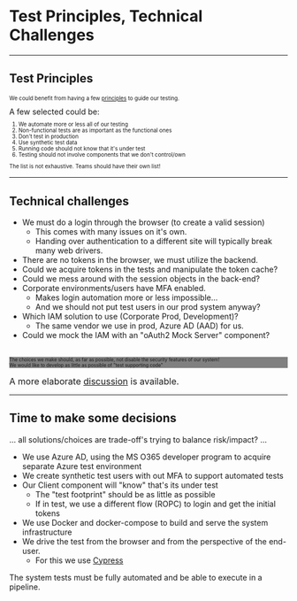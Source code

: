 <!-- markdownlint-disable MD033 -->
# Test Principles, Technical Challenges

---

## Test Principles

<div style="font-size:0.7em">

We could benefit from having a few [principles](https://en.wikipedia.org/wiki/Principle) to guide our testing.
</div>
A few selected could be:

<div style="font-size:0.7em">

1. We automate more or less all of our testing<!-- .element: class="fragment" data-fragment-index="1" -->
2. Non-functional tests are as important as the functional ones<!-- .element: class="fragment" data-fragment-index="2" -->
3. Don't test in production<!-- .element: class="fragment" data-fragment-index="3" -->
4. Use synthetic test data<!-- .element: class="fragment" data-fragment-index="4" -->
5. Running code should not know that it's under test<!-- .element: class="fragment" data-fragment-index="5" -->
6. Testing should not involve components that we don't control/own<!-- .element: class="fragment" data-fragment-index="6" -->

The list is not exhaustive. Teams should have their own list!<!-- .element: class="fragment" data-fragment-index="6" style="font-size:0.6em"-->

</div>

---

## Technical challenges

<div><!-- .element: style="font-size:0.6em"-->

- We must do a login through the browser (to create a valid session)
  - This comes with many issues on it's own.
  - Handing over authentication to a different site will typically break many web drivers.
- There are no tokens in the browser, we must utilize the backend.<!-- .element: class="fragment" data-fragment-index="2" -->
- Could we acquire tokens in the tests and manipulate the token cache?<!-- .element: class="fragment" data-fragment-index="3" -->
- Could we mess around with the session objects in the back-end?<!-- .element: class="fragment" data-fragment-index="4" -->
- Corporate environments/users have MFA enabled.<!-- .element: class="fragment" data-fragment-index="5" -->
  - Makes login automation more or less impossible...<!-- .element: class="fragment" data-fragment-index="5" -->
  - And we should not put test users in our prod system anyway?<!-- .element: class="fragment" data-fragment-index="5" -->
- Which IAM solution to use (Corporate Prod, Development)?<!-- .element: class="fragment" data-fragment-index="6" -->
  - The same vendor we use in prod, Azure AD (AAD) for us.<!-- .element: class="fragment" data-fragment-index="6" -->
- Could we mock the IAM with an "oAuth2 Mock Server" component?<!-- .element: class="fragment" data-fragment-index="7" -->

</div>
</br>
<div style="background-color:grey; font-size:0.6em">The choices we make should, as far as possible, not disable the security features of our system! </br>We would like to develop as little as possible of "test supporting code"</div><!-- .element: class="fragment" data-fragment-index="8" -->

<font size="3em">A more elaborate [discussion](https://github.com/larskaare/pawa-system-testing/blob/main/scenario/doc/the-test-challenges.md) is available.</font><!-- .element: class="fragment" data-fragment-index="8" -->

---

## Time to make some decisions

... all solutions/choices are trade-off's trying to balance risk/impact? ...

<div><!-- .element: style="font-size:0.6em"-->

- We use Azure AD, using the MS O365 developer program to acquire separate Azure test environment
- We create synthetic test users with out MFA to support automated tests <!-- .element: class="fragment" data-fragment-index="1" -->
- Our Client component will "know" that's its under test<!-- .element: class="fragment" data-fragment-index="2" -->
  - The "test footprint" should be as little as possible<!-- .element: class="fragment" data-fragment-index="2" -->
  - If in test, we use a different flow (ROPC) to login and get the initial tokens<!-- .element: class="fragment" data-fragment-index="2" -->
- We use Docker and docker-compose to build and serve the system infrastructure<!-- .element: class="fragment" data-fragment-index="3" -->
- We drive the test from the browser and from the perspective of the end-user.<!-- .element: class="fragment" data-fragment-index="4" -->
  - For this we use [Cypress](https://www.cypress.io/) <!-- .element: class="fragment" data-fragment-index="4" -->
  
</div>

The system tests must be fully automated and be able to execute in a pipeline.<!-- .element: style="font-size:0.8em" class="fragment" data-fragment-index="5"-->
